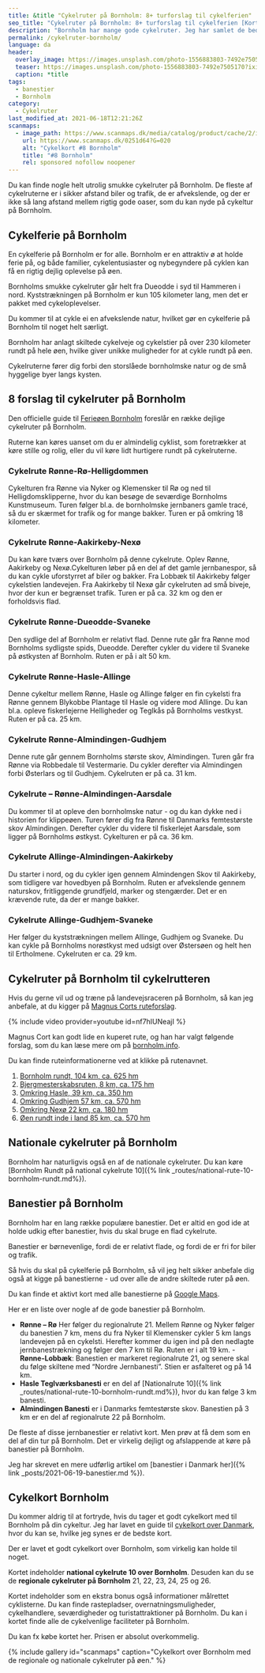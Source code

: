 ```yaml
---
title: &title "Cykelruter på Bornholm: 8+ turforslag til cykelferien"
seo_title: "Cykelruter på Bornholm: 8+ turforslag til cykelferien [Kort]"
description: "Bornholm har mange gode cykelruter. Jeg har samlet de bedste ruter til en cykeltur og cykelferie på Bornholm. Bonus: Find de bedste cykelkort over Bornholm."
permalink: /cykelruter-bornholm/
language: da
header:
  overlay_image: https://images.unsplash.com/photo-1556883803-7492e7505170?ixid=MnwxMjA3fDB8MHxwaG90by1wYWdlfHx8fGVufDB8fHx8&ixlib=rb-1.2.1&auto=format&fit=crop&w=1920&q=80
  teaser: https://images.unsplash.com/photo-1556883803-7492e7505170?ixid=MnwxMjA3fDB8MHxwaG90by1wYWdlfHx8fGVufDB8fHx8&ixlib=rb-1.2.1&auto=format&fit=crop&w=400&q=80
  caption: *title
tags:
  - banestier
  - Bornholm
category:
  - Cykelruter
last_modified_at: 2021-06-18T12:21:26Z
scanmaps:
  - image_path: https://www.scanmaps.dk/media/catalog/product/cache/2/image/650x650/9df78eab33525d08d6e5fb8d27136e95/c/y/cykelkort_forside_bornholm.jpg
    url: https://www.scanmaps.dk/0251d64?G=020
    alt: "Cykelkort #8 Bornholm"
    title: "#8 Bornholm"
    rel: sponsored nofollow noopener
---
```


Du kan finde nogle helt utrolig smukke cykelruter på Bornholm. De fleste af cykelruterne er i sikker afstand biler og trafik, de er afvekslende, og der er ikke så lang afstand mellem rigtig gode oaser, som du kan nyde på cykeltur på Bornholm.

## Cykelferie på Bornholm

En cykelferie på Bornholm er for alle. Bornholm er en attraktiv ø at holde ferie på, og både familier, cykelentusiaster og nybegyndere på cyklen kan få en rigtig dejlig oplevelse på øen.

Bornholms smukke cykelruter går helt fra Dueodde i syd til Hammeren i nord. Kyststrækningen på Bornholm er kun 105 kilometer lang, men det er pakket med cykeloplevelser.

Du kommer til at cykle ei en afvekslende natur, hvilket gør en cykelferie på Bornholm til noget helt særligt.

Bornholm har anlagt skiltede cykelveje og cykelstier på over 230 kilometer rundt på hele øen, hvilke giver unikke muligheder for at cykle rundt på øen.

Cykelruterne fører dig forbi den storslåede bornholmske natur og de små hyggelige byer langs kysten.

## 8 forslag til cykelruter på Bornholm

Den officielle guide til [Ferieøen Bornholm](https://bornholm.info/cykelferie/) foreslår en række dejlige cykelruter på Bornholm.

Ruterne kan køres uanset om du er almindelig cyklist, som foretrækker at køre stille og rolig, eller du vil køre lidt hurtigere rundt på cykelruterne.

### Cykelrute Rønne-Rø-Helligdommen

Cykelturen fra Rønne via Nyker og Klemensker til Rø og ned til Helligdomsklipperne, hvor du kan besøge de seværdige Bornholms Kunstmuseum. Turen følger bl.a. de bornholmske jernbaners gamle tracé, så du er skærmet for trafik og for mange bakker. Turen er på omkring 18 kilometer.

### Cykelrute Rønne-Aakirkeby-Nexø

Du kan køre tværs over Bornholm på denne cykelrute. Oplev Rønne, Aakirkeby og Nexø.Cykelturen løber på en del af det gamle jernbanespor, så du kan cykle uforstyrret af biler og bakker. Fra Lobbæk til Aakirkeby følger cykelstien landevejen. Fra Aakirkeby til Nexø går cykelruten ad små biveje, hvor der kun er begrænset trafik. Turen er på ca. 32 km og den er forholdsvis flad.

### Cykelrute Rønne-Dueodde-Svaneke

Den sydlige del af Bornholm er relativt flad. Denne rute går fra Rønne mod Bornholms sydligste spids, Dueodde. Derefter cykler du videre til Svaneke på østkysten af Bornholm. Ruten er på i alt 50 km.

### Cykelrute Rønne-Hasle-Allinge

Denne cykeltur mellem Rønne, Hasle og Allinge følger en fin cykelsti fra Rønne gennem Blykobbe Plantage til Hasle og videre mod Allinge. Du kan bl.a. opleve fiskerlejerne Helligheder og Teglkås på Bornholms vestkyst. Ruten er på ca. 25 km.

### Cykelrute Rønne-Almindingen-Gudhjem

Denne rute går gennem Bornholms største skov, Almindingen. Turen går fra Rønne via Robbedale til Vestermarie. Du cykler derefter via Almindingen forbi Østerlars og til Gudhjem. Cykelruten er på ca. 31 km.

### Cykelrute – Rønne-Almindingen-Aarsdale

Du kommer til at opleve den bornholmske natur - og du kan dykke ned i historien for klippeøen. 
Turen fører dig fra Rønne til Danmarks femtestørste skov Almindingen. Derefter cykler du videre til fiskerlejet Aarsdale, som ligger på Bornholms østkyst. Cykelturen er på ca. 36 km.

### Cykelrute Allinge-Almindingen-Aakirkeby

Du starter i nord, og du cykler igen gennem Almindengen Skov til Aakirkeby, som tidligere var hovedbyen på Bornholm. Ruten er afvekslende gennem naturskov, fritliggende grundfjeld, marker og stengærder. Det er en krævende rute, da der er mange bakker.

### Cykelrute Allinge-Gudhjem-Svaneke

Her følger du kyststrækningen mellem Allinge, Gudhjem og Svaneke. Du kan cykle på Bornholms norøstkyst med udsigt over Østersøen og helt hen til Ertholmene. Cykelruten er ca. 29 km.

## Cykelruter på Bornholm til cykelrutteren

Hvis du gerne vil ud og træne på landevejsraceren på Bornholm, så kan jeg anbefale, at du kigger på [Magnus Corts ruteforslag](https://bornholm.info/mit-bornholm-paa-cykel/).

{% include video provider=youtube id=nf7hIUNeajI %}

Magnus Cort kan godt lide en kuperet rute, og han har valgt følgende forslag, som du kan læse mere om på [bornholm.info](https://bornholm.info/mit-bornholm-paa-cykel/).

Du kan finde ruteinformationerne ved at klikke på rutenavnet.

1. [Bornholm rundt, 104 km, ca. 625 hm](https://ridewithgps.com/routes/4508096)
2. [Bjergmesterskabsruten, 8 km, ca. 175 hm](https://ridewithgps.com/routes/4507992)
3. [Omkring Hasle, 39 km, ca. 350 hm](https://ridewithgps.com/routes/4509391)
4. [Omkring Gudhjem 57 km, ca. 570 hm](https://ridewithgps.com/routes/4509391)
5. [Omkring Nexø 22 km, ca. 180 hm](https://ridewithgps.com/routes/4508980)
6. [Øen rundt inde i land 85 km, ca. 570 hm](https://ridewithgps.com/routes/4509538)

## Nationale cykelruter på Bornholm

Bornholm har naturligvis også en af de nationale cykelruter. Du kan køre [Bornholm Rundt på national cykelrute 10]({% link _routes/national-rute-10-bornholm-rundt.md%}).

## Banestier på Bornholm

Bornholm har en lang række populære banestier. Det er altid en god ide at holde udkig efter banestier, hvis du skal bruge en flad cykelrute.

Banestier er børnevenlige, fordi de er relativt flade, og fordi de er fri for biler og trafik.

Så hvis du skal på cykelferie på Bornholm, så vil jeg helt sikker anbefale dig også at kigge på banestierne - ud over alle de andre skiltede ruter på øen.

Du kan finde et aktivt kort med alle banestierne på [Google Maps](https://www.google.com/maps/d/viewer?mid=1cfQNEwK3HkI5E0BNu5bSxD3D1U8&msa=0&ll=55.119245105753905%2C15.001242270507873&z=11).

Her er en liste over nogle af de gode banestier på Bornholm.

- **Rønne – Rø** Her følger du regionalrute 21. Mellem Rønne og Nyker følger du banestien 7 km, mens du fra Nyker til Klemensker cykler 5 km langs landevejen på en cykelsti. Herefter kommer du igen ind på den nedlagte jernbanestrækning og følger den 7 km til Rø. Ruten er i alt 19 km.
-**Rønne-Lobbæk**: Banestien er markeret regionalrute 21, og senere skal du følge skiltene med “Nordre Jernbanesti”. Stien er asfalteret og på 14 km.
- **Hasle Teglværksbanesti** er en del af [Nationalrute 10]({% link _routes/national-rute-10-bornholm-rundt.md%}), hvor du kan følge 3 km banesti.
- **Almindingen Banesti** er i Danmarks femtestørste skov. Banestien på 3 km er en del af regionalrute 22 på Bornholm.

De fleste af disse jernbanestier er relativt kort. Men prøv at få dem som en del af din tur på Bornholm. Det er virkelig dejligt og afslappende at køre på banestier på Bornholm.

Jeg har skrevet en mere udførlig artikel om [banestier i Danmark her]({% link _posts/2021-06-19-banestier.md %}).

## Cykelkort Bornholm

Du kommer aldrig til at fortryde, hvis du tager et godt cykelkort med til Bornholm på din cykeltur. Jeg har lavet en guide til [cykelkort over Danmark](/cykelkort/), hvor du kan se, hvilke jeg synes er de bedste kort.

Der er lavet et godt cykelkort over Bornholm, som virkelig kan holde til noget.

Kortet indeholder **national cykelrute 10 over Bornholm**. Desuden kan du se de **regionale cykelruter på Bornholm** 21, 22, 23, 24, 25 og 26.

Kortet indeholder som en ekstra bonus også informationer målrettet cyklisterne. Du kan finde rastepladser, overnatningsmuligheder, cykelhandlere, seværdigheder og turistattraktioner på Bornholm. Du kan i kortet finde alle de cykelvenlige faciliteter på Bornholm.

Du kan fx købe kortet her. Prisen er absolut overkommelig.

{% include gallery id="scanmaps" caption="Cykelkort over Bornholm med de regionale og nationale cykelruter på øen." %}
